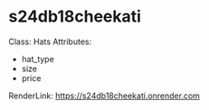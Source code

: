 # s24db18cheekati
Class: Hats
Attributes:
  - hat_type
  - size 
  - price

RenderLink: https://s24db18cheekati.onrender.com 

